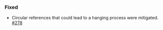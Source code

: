 ### Fixed

- Circular references that could lead to a hanging process were mitigated. [#278]

[#278]: https://github.com/bids-standard/bids-validator/issues/278
